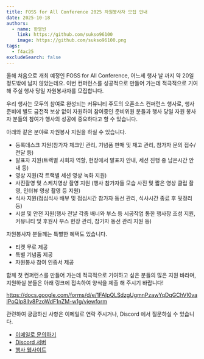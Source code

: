 ```yaml
---
title: FOSS for All Conference 2025 자원봉사자 모집 안내
date: 2025-10-18
authors:
  - name: 한영빈
    link: https://github.com/sukso96100
    image: https://github.com/sukso96100.png
tags:
  - f4ac25
excludeSearch: false
---
```


올해 처음으로 개최 예정인 FOSS for All Conference, 어느세 행사 날 까지 약 20일 정도밖에 남지 않았는데요. 이번 컨퍼런스를 성공적으로 만들어 가는데 적극적으로 기여 해 주실 행사 당일 자원봉사자를 모집합니다.

우리 행사는 모두의 참여로 완성되는 커뮤니티 주도의 오픈소스 컨퍼런스 행사로, 행사 준비에 별도 금전적 보상 없이 자원하여 참여중인 준비위원 분들과 행사 당일 자원 봉사자 분들의 참여가 행사의 성공에 중요하다고 할 수 있습니다.

아래와 같은 분야로 자원봉사 지원을 하실 수 있습니다.

- 등록데스크 지원(참가자 체크인 관리, 기념품 판매 및 재고 관리, 참가자 문의 접수/전달 등)
- 발표자 지원(트랙별 사회자 역할, 현장에서 발표자 안내, 세션 진행 중 남은시간 안내 등)
- 영상 지원(각 트랙별 세션 영상 녹화 지원)
- 사진촬영 및 스케치영상 촬영 지원 (행사 참가자들 모습 사진 및 짧은 영상 클립 촬영, 인터뷰 영상 촬영 등 지원)
- 식사 지원(점심식사 배부 및 점심시간 참가자 동선 관리, 식사시간 종료 후 뒷정리 등)
- 시설 및 안전 지원(행사 전날 각종 배너와 부스 등 시공작업 통한 행사장 조성 지원, 커뮤니티 및 후원사 부스 현장 관리, 참가자 동선 관리 지원 등)

자원봉사자 분들께는 특별한 혜택도 있습니다.

- 티켓 무료 제공
- 특별 기념품 제공
- 자원봉사 참여 인증서 제공

함께 첫 컨퍼런스를 만들어 가는데 적극적으로 기여하고 싶은 분들의 많은 지원 바라며, 지원하실 분들은 아래 링크에 접속하여 양식을 제출 해 주시기 바랍니다!

https://docs.google.com/forms/d/e/1FAIpQLSdzgUgmnPzawYqDqGChVI0vaIPoQIp8lIv8PzoWdF1nZM-w1g/viewform

관련하여 궁금하신 사항은 이메일로 연락 주시거나, Discord 에서 질문하실 수 있습니다.
- [이메일로 문의하기](mailto:contact@fossforall.org)
- [Discord 서버](https://fossforall.org/docs/community/)
- [행사 웹사이트](https://2025.fossforall.org)

